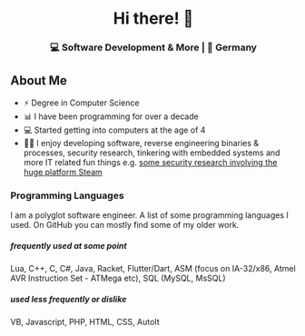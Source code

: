 <h1 align="center">
  Hi there! 👋
</h1>
<h3 align="center">
  💻 Software Development & More | 🌴 Germany
</h3>

## About Me

- ⚡️ Degree in Computer Science
- 📊 I have been programming for over a decade
- 💻 Started getting into computers at the age of 4
- 👨‍💻 I enjoy developing software, reverse engineering binaries & processes, security research, tinkering with embedded systems and more IT related fun things e.g. [some security research involving the huge platform Steam](https://www.reddit.com/r/Steam/s/8zY20thn2f)

### Programming Languages

I am a polyglot software engineer. A list of some programming languages I used. On GitHub you can mostly find some of my older work.

##### frequently used at some point
Lua, C++, C, C#, Java, Racket, Flutter/Dart, ASM (focus on IA-32/x86, Atmel AVR Instruction Set - ATMega etc), SQL (MySQL, MsSQL)


##### used less frequently or dislike
VB, Javascript, PHP, HTML, CSS, AutoIt
